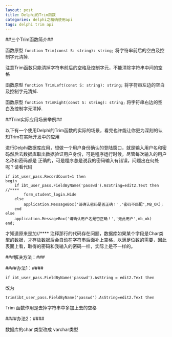 ```yaml
---
layout: post
title: Delphi的Trim函数
categories: delphi之精确使用api
tags: delphi trim api
---
```



##三个Trim函数简介##

函数原型 `function Trim(const S: string): string;` 将字符串前后的空白及控制字元清掉.

注意Trim函数只能清掉字符串前后的空格及控制字元，不能清除字符串中间的空格

函数原型 `function TrimLeft(const S: string): string;` 将字符串左边的空白及控制字元清掉.

函数原型 `function TrimRight(const S: string): string;` 将字符串右边的空白及控制字元清掉.


##Trim实际应用场景举例##

以下有一个使用Delphi的Trim函数的实际的场景，看完也许能让你更为深刻的认知Trim在实际开发中的应用

进行Delphi数据库应用，想做一个用户身份确认的登陆窗口，就是输入用户名和密码然后去数据库取出数据验证用户身份，可是程序运行时候，尽管每次输入的用户名称和密码都是 正确的，可是程序总是说我的密码输入有错误，问题出在何处呢？请看代码

    if ibt_user_pass.RecordCount=1 then
    begin
        if ibt_user_pass.FieldByName('passwd').AsString=edit2.Text then    //****
            form_student_login.Hide
        else
            application.MessageBox('请确认密码是否正确！','密码不匹配',MB_OK);
        end
    else
        application.MessageBox('请确认用户名是否正确！','无此用户',mb_ok)
    end;

才知道原来是加//**** 注释那行的代码存在问题，数据库如果某个字段是Char类型的数据，才存放数据后会自动在字符串后面补上空格，以满足位数的需要，因此表面上看，取得的密码和我输入的密码一样，实际上是不一样的。

###解决方法：###

####办法1：####

    if ibt_user_pass.FieldByName('passwd').AsString = edit2.Text then

改为

    trim(ibt_user_pass.FieldByName('passwd').AsString=edit2.Text then

Trim 函数作用是去掉字符串中多加上去的空格

####办法2：####

数据库的char 类型改成 varchar类型